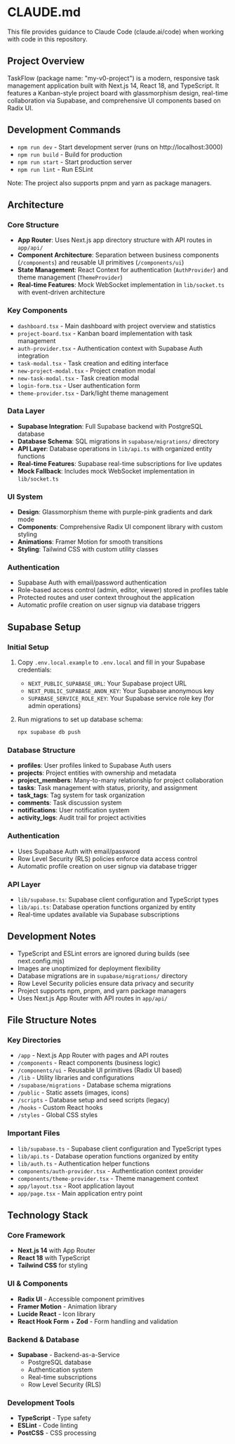 # CLAUDE.md

This file provides guidance to Claude Code (claude.ai/code) when working with code in this repository.

## Project Overview

TaskFlow (package name: "my-v0-project") is a modern, responsive task management application built with Next.js 14, React 18, and TypeScript. It features a Kanban-style project board with glassmorphism design, real-time collaboration via Supabase, and comprehensive UI components based on Radix UI.

## Development Commands

- `npm run dev` - Start development server (runs on http://localhost:3000)
- `npm run build` - Build for production  
- `npm run start` - Start production server
- `npm run lint` - Run ESLint

Note: The project also supports pnpm and yarn as package managers.

## Architecture

### Core Structure
- **App Router**: Uses Next.js app directory structure with API routes in `app/api/`
- **Component Architecture**: Separation between business components (`/components`) and reusable UI primitives (`/components/ui`)
- **State Management**: React Context for authentication (`AuthProvider`) and theme management (`ThemeProvider`)
- **Real-time Features**: Mock WebSocket implementation in `lib/socket.ts` with event-driven architecture

### Key Components
- `dashboard.tsx` - Main dashboard with project overview and statistics
- `project-board.tsx` - Kanban board implementation with task management
- `auth-provider.tsx` - Authentication context with Supabase Auth integration
- `task-modal.tsx` - Task creation and editing interface
- `new-project-modal.tsx` - Project creation modal
- `new-task-modal.tsx` - Task creation modal
- `login-form.tsx` - User authentication form
- `theme-provider.tsx` - Dark/light theme management

### Data Layer
- **Supabase Integration**: Full Supabase backend with PostgreSQL database
- **Database Schema**: SQL migrations in `supabase/migrations/` directory
- **API Layer**: Database operations in `lib/api.ts` with organized entity functions
- **Real-time Features**: Supabase real-time subscriptions for live updates
- **Mock Fallback**: Includes mock WebSocket implementation in `lib/socket.ts`

### UI System
- **Design**: Glassmorphism theme with purple-pink gradients and dark mode
- **Components**: Comprehensive Radix UI component library with custom styling
- **Animations**: Framer Motion for smooth transitions
- **Styling**: Tailwind CSS with custom utility classes

### Authentication
- Supabase Auth with email/password authentication
- Role-based access control (admin, editor, viewer) stored in profiles table
- Protected routes and user context throughout the application
- Automatic profile creation on user signup via database triggers

## Supabase Setup

### Initial Setup
1. Copy `.env.local.example` to `.env.local` and fill in your Supabase credentials:
   - `NEXT_PUBLIC_SUPABASE_URL`: Your Supabase project URL
   - `NEXT_PUBLIC_SUPABASE_ANON_KEY`: Your Supabase anonymous key
   - `SUPABASE_SERVICE_ROLE_KEY`: Your Supabase service role key (for admin operations)

2. Run migrations to set up database schema:
   ```bash
   npx supabase db push
   ```

### Database Structure
- **profiles**: User profiles linked to Supabase Auth users
- **projects**: Project entities with ownership and metadata
- **project_members**: Many-to-many relationship for project collaboration
- **tasks**: Task management with status, priority, and assignment
- **task_tags**: Tag system for task organization
- **comments**: Task discussion system
- **notifications**: User notification system
- **activity_logs**: Audit trail for project activities

### Authentication
- Uses Supabase Auth with email/password
- Row Level Security (RLS) policies enforce data access control
- Automatic profile creation on user signup via database trigger

### API Layer
- `lib/supabase.ts`: Supabase client configuration and TypeScript types
- `lib/api.ts`: Database operation functions organized by entity
- Real-time updates available via Supabase subscriptions

## Development Notes

- TypeScript and ESLint errors are ignored during builds (see next.config.mjs)
- Images are unoptimized for deployment flexibility
- Database migrations are in `supabase/migrations/` directory
- Row Level Security policies ensure data privacy and security
- Project supports npm, pnpm, and yarn package managers
- Uses Next.js App Router with API routes in `app/api/`

## File Structure Notes

### Key Directories
- `/app` - Next.js App Router with pages and API routes
- `/components` - React components (business logic)
- `/components/ui` - Reusable UI primitives (Radix UI based)
- `/lib` - Utility libraries and configurations
- `/supabase/migrations` - Database schema migrations
- `/public` - Static assets (images, icons)
- `/scripts` - Database setup and seed scripts (legacy)
- `/hooks` - Custom React hooks
- `/styles` - Global CSS styles

### Important Files
- `lib/supabase.ts` - Supabase client configuration and TypeScript types
- `lib/api.ts` - Database operation functions organized by entity
- `lib/auth.ts` - Authentication helper functions
- `components/auth-provider.tsx` - Authentication context provider
- `components/theme-provider.tsx` - Theme management context
- `app/layout.tsx` - Root application layout
- `app/page.tsx` - Main application entry point

## Technology Stack

### Core Framework
- **Next.js 14** with App Router
- **React 18** with TypeScript
- **Tailwind CSS** for styling

### UI & Components
- **Radix UI** - Accessible component primitives
- **Framer Motion** - Animation library
- **Lucide React** - Icon library
- **React Hook Form** + **Zod** - Form handling and validation

### Backend & Database
- **Supabase** - Backend-as-a-Service
  - PostgreSQL database
  - Authentication system
  - Real-time subscriptions
  - Row Level Security (RLS)

### Development Tools
- **TypeScript** - Type safety
- **ESLint** - Code linting
- **PostCSS** - CSS processing